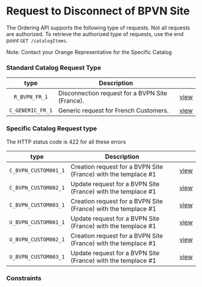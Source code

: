 

# Request to Disconnect of BPVN Site

 The Ordering API supports the following type of requests. Not all requests are authorized. To retrieve the authorized type of requests, use the end point `GET /catalogItems`.

Note: Contact your Orange Representative for the Specific Catalog


### Standard Catalog Request Type 

| type         | Description     |  |
|:--------------:|-----------|------------|
| `R_BVPN_FR_1`| Disconnection request for a BVPN Site (France). |   [view](http://)    |
| `C_GENERIC_FR_1`      | Generic request for French Customers.  |    [view](http://)     |
   
 

###  Specific Catalog Request type

The HTTP status code is 422 for all these errors

| type         | Description     |   |
|:--------------:|-----------|------------|
| `C_BVPN_CUSTOM001_1` | Creation request for a BVPN Site (France) with the templace #1   |  [view](http://)   |
| `C_BVPN_CUSTOM002_1`| Update request for a BVPN Site (France) with the templace #1      |  [view](http://)   |
| `C_BVPN_CUSTOM003_1`| Creation request for a BVPN Site (France) with the templace #1    |  [view](http://)   |
| `U_BVPN_CUSTOM001_1` | Update request for a BVPN Site (France) with the templace #1     |  [view](http://)   |
| `U_BVPN_CUSTOM002_1`| Creation request for a BVPN Site (France) with the templace #1    |  [view](http://)   |
| `U_BVPN_CUSTOM003_1`| Update request for a BVPN Site (France) with the templace #1      |  [view](http://)   |


###  Constraints

 
